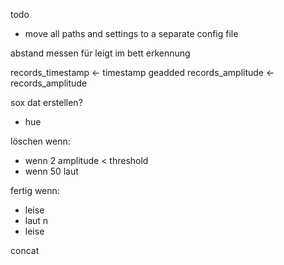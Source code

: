todo


* move all paths and settings to a separate config file


abstand messen für leigt im bett erkennung


records_timestamp  <- timestamp geadded
records_amplitude  <- records_amplitude

sox dat erstellen?

- hue

löschen wenn:

- wenn 2 amplitude < threshold
- wenn 50 laut


fertig wenn:

- leise
- laut n
- leise

concat
